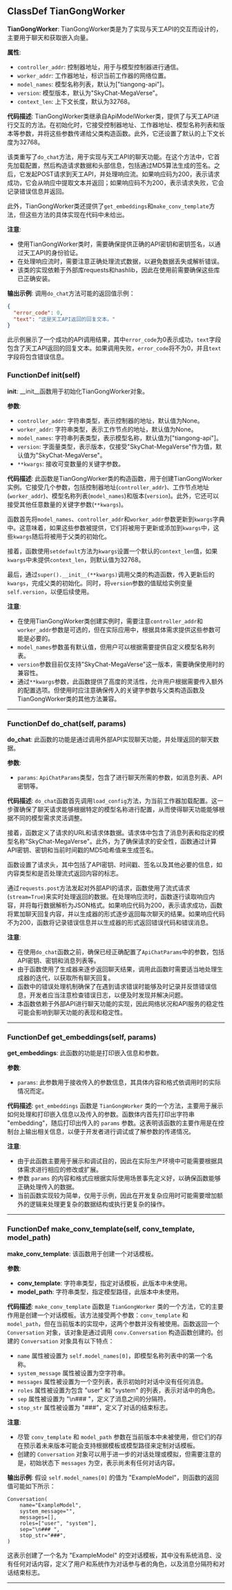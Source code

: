 ## ClassDef TianGongWorker

**TianGongWorker**: TianGongWorker类是为了实现与天工API的交互而设计的，主要用于聊天和获取嵌入向量。

**属性**:

- `controller_addr`: 控制器地址，用于与模型控制器进行通信。
- `worker_addr`: 工作器地址，标识当前工作器的网络位置。
- `model_names`: 模型名称列表，默认为["tiangong-api"]。
- `version`: 模型版本，默认为"SkyChat-MegaVerse"。
- `context_len`: 上下文长度，默认为32768。

**代码描述**:
TianGongWorker类继承自ApiModelWorker类，提供了与天工API进行交互的方法。在初始化时，它接受控制器地址、工作器地址、模型名称列表和版本等参数，并将这些参数传递给父类构造函数。此外，它还设置了默认的上下文长度为32768。

该类重写了`do_chat`方法，用于实现与天工API的聊天功能。在这个方法中，它首先加载配置，然后构造请求数据和头部信息，包括通过MD5算法生成的签名。之后，它发起POST请求到天工API，并处理响应流。如果响应码为200，表示请求成功，它会从响应中提取文本并返回；如果响应码不为200，表示请求失败，它会记录错误信息并返回。

此外，TianGongWorker类还提供了`get_embeddings`和`make_conv_template`方法，但这些方法的具体实现在代码中未给出。

**注意**:

- 使用TianGongWorker类时，需要确保提供正确的API密钥和密钥签名，以通过天工API的身份验证。
- 在处理响应流时，需要注意正确处理流式数据，以避免数据丢失或解析错误。
- 该类的实现依赖于外部库requests和hashlib，因此在使用前需要确保这些库已正确安装。

**输出示例**:
调用`do_chat`方法可能的返回值示例：

```json
{
  "error_code": 0,
  "text": "这是天工API返回的回复文本。"
}
```

此示例展示了一个成功的API调用结果，其中`error_code`为0表示成功，`text`字段包含了天工API返回的回复文本。如果调用失败，`error_code`将不为0，并且`text`字段将包含错误信息。

### FunctionDef **init**(self)

****init****: __init__函数用于初始化TianGongWorker对象。

**参数**:

- `controller_addr`: 字符串类型，表示控制器的地址，默认值为None。
- `worker_addr`: 字符串类型，表示工作节点的地址，默认值为None。
- `model_names`: 字符串列表类型，表示模型名称，默认值为["tiangong-api"]。
- `version`: 字面量类型，表示版本，仅接受"SkyChat-MegaVerse"作为值，默认值为"SkyChat-MegaVerse"。
- `**kwargs`: 接收可变数量的关键字参数。

**代码描述**:
此函数是TianGongWorker类的构造函数，用于创建TianGongWorker实例。它接受几个参数，包括控制器地址(`controller_addr`)、工作节点地址(`worker_addr`)、模型名称列表(`model_names`)和版本(`version`)。此外，它还可以接受其他任意数量的关键字参数(`**kwargs`)。

函数首先将`model_names`、`controller_addr`和`worker_addr`参数更新到`kwargs`字典中。这意味着，如果这些参数被提供，它们将被用于更新或添加到`kwargs`中，这些`kwargs`随后将被用于父类的初始化。

接着，函数使用`setdefault`方法为`kwargs`设置一个默认的`context_len`值，如果`kwargs`中未提供`context_len`，则默认值为32768。

最后，通过`super().__init__(**kwargs)`调用父类的构造函数，传入更新后的`kwargs`，完成父类的初始化。同时，将`version`参数的值赋给实例变量`self.version`，以便后续使用。

**注意**:

- 在使用TianGongWorker类创建实例时，需要注意`controller_addr`和`worker_addr`参数是可选的，但在实际应用中，根据具体需求提供这些参数可能是必要的。
- `model_names`参数虽有默认值，但用户可以根据需要提供自定义模型名称列表。
- `version`参数目前仅支持"SkyChat-MegaVerse"这一版本，需要确保使用时的兼容性。
- 通过`**kwargs`参数，此函数提供了高度的灵活性，允许用户根据需要传入额外的配置选项。但使用时应注意确保传入的关键字参数与父类构造函数及TianGongWorker类的其他方法兼容。

***

### FunctionDef do_chat(self, params)

**do_chat**: 此函数的功能是通过调用外部API实现聊天功能，并处理返回的聊天数据。

**参数**:

- `params`: `ApiChatParams`类型，包含了进行聊天所需的参数，如消息列表、API密钥等。

**代码描述**:
`do_chat`函数首先调用`load_config`方法，为当前工作器加载配置。这一步骤确保了聊天请求能够根据特定的模型名称进行配置，从而使得聊天功能能够根据不同的模型需求灵活调整。

接着，函数定义了请求的URL和请求体数据。请求体中包含了消息列表和指定的模型名称"SkyChat-MegaVerse"。此外，为了确保请求的安全性，函数通过计算API密钥、密钥和当前时间戳的MD5哈希值来生成签名。

函数设置了请求头，其中包括了API密钥、时间戳、签名以及其他必要的信息，如内容类型和是否处理流式返回内容的标志。

通过`requests.post`方法发起对外部API的请求，函数使用了流式请求(`stream=True`)来实时处理返回的数据。在处理响应流时，函数逐行读取响应内容，并将每行数据解析为JSON格式。如果响应代码为200，表示请求成功，函数将累加聊天回复内容，并以生成器的形式逐步返回每次聊天的结果。如果响应代码不为200，函数将记录错误信息并以生成器的形式返回错误代码和错误消息。

**注意**:

- 在使用`do_chat`函数之前，确保已经正确配置了`ApiChatParams`中的参数，包括API密钥、密钥和消息列表等。
- 由于函数使用了生成器来逐步返回聊天结果，调用此函数时需要适当地处理生成器的迭代，以获取所有聊天回复。
- 函数中的错误处理机制确保了在遇到请求错误时能够及时记录并反馈错误信息，开发者应当注意检查错误日志，以便及时发现并解决问题。
- 本函数依赖于外部API进行聊天功能的实现，因此网络状况和API服务的稳定性可能会影响到聊天功能的表现和稳定性。

***

### FunctionDef get_embeddings(self, params)

**get_embeddings**: 此函数的功能是打印嵌入信息和参数。

**参数**:

- `params`: 此参数用于接收传入的参数信息，其具体内容和格式依调用时的实际情况而定。

**代码描述**:
`get_embeddings` 函数是 `TianGongWorker` 类的一个方法，主要用于展示如何处理和打印嵌入信息以及传入的参数。函数体内首先打印出字符串 "embedding"，随后打印出传入的 `params` 参数。这表明该函数的主要作用是在控制台上输出相关信息，以便于开发者进行调试或了解参数的传递情况。

**注意**:

- 由于此函数主要用于展示和调试目的，因此在实际生产环境中可能需要根据具体需求进行相应的修改或扩展。
- 参数 `params` 的内容和格式应根据实际使用场景事先定义好，以确保函数能够正确处理传入的数据。
- 当前函数实现较为简单，仅用于示例，因此在开发复杂应用时可能需要增加额外的逻辑来处理更复杂的数据结构或执行更复杂的操作。

***

### FunctionDef make_conv_template(self, conv_template, model_path)

**make_conv_template**: 该函数用于创建一个对话模板。

**参数**:

- **conv_template**: 字符串类型，指定对话模板，此版本中未使用。
- **model_path**: 字符串类型，指定模型路径，此版本中未使用。

**代码描述**:
`make_conv_template` 函数是 `TianGongWorker` 类的一个方法，它的主要作用是创建一个对话模板。该方法接受两个参数：`conv_template` 和 `model_path`，但在当前版本的实现中，这两个参数并没有被使用。函数返回一个 `Conversation` 对象，该对象是通过调用 `conv.Conversation` 构造函数创建的。创建的 `Conversation` 对象具有以下特点：

- `name` 属性被设置为 `self.model_names[0]`，即模型名称列表中的第一个名称。
- `system_message` 属性被设置为空字符串。
- `messages` 属性被设置为一个空列表，表示初始时对话中没有任何消息。
- `roles` 属性被设置为包含 "user" 和 "system" 的列表，表示对话中的角色。
- `sep` 属性被设置为 "\n### "，定义了消息之间的分隔符。
- `stop_str` 属性被设置为 "###"，定义了对话的结束标志。

**注意**:

- 尽管 `conv_template` 和 `model_path` 参数在当前版本中未被使用，但它们的存在预示着未来版本可能会支持根据模板或模型路径来定制对话模板。
- 创建的 `Conversation` 对象可以用于进一步的对话处理或模拟，但需要注意的是，初始状态下 `messages` 为空，表示尚未有任何对话内容。

**输出示例**:
假设 `self.model_names[0]` 的值为 "ExampleModel"，则函数的返回值可能如下所示：

```
Conversation(
    name="ExampleModel",
    system_message="",
    messages=[],
    roles=["user", "system"],
    sep="\n### ",
    stop_str="###",
)
```

这表示创建了一个名为 "ExampleModel" 的空对话模板，其中没有系统消息、没有任何对话内容，定义了用户和系统作为对话参与者的角色，以及消息分隔符和对话结束标志。
***
